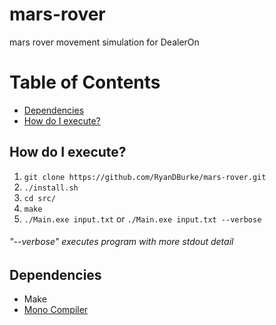 # mars-rover
mars rover movement simulation for DealerOn

# Table of Contents

* [Dependencies](#dependencies)
* [How do I execute?](#execute)

## How do I execute? <a name="dependencies"></a>
1. ```git clone https://github.com/RyanDBurke/mars-rover.git``` <br>
2. ```./install.sh```<br>
3. ```cd src/```<br>
4. ```make```<br>
5. ```./Main.exe input.txt``` or ```./Main.exe input.txt --verbose```<br>
  ###### "--verbose" executes program with more stdout detail
  
## Dependencies <a name="dependencies"></a>
* Make
* [Mono Compiler](https://www.mono-project.com/docs/about-mono/languages/csharp/)
